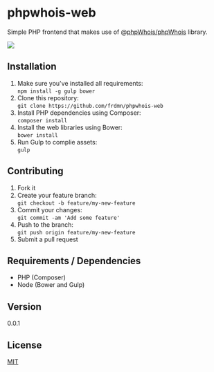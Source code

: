 # phpwhois-web

Simple PHP frontend that makes use of @[phpWhois/phpWhois](https://github.com/phpWhois/phpWhois) library.

![](http://up.frd.mn/cccR9UByHH.png)

## Installation

1. Make sure you've installed all requirements:  
  `npm install -g gulp bower`
2. Clone this repository:  
  `git clone https://github.com/frdmn/phpwhois-web`
3. Install PHP dependencies using Composer:  
  `composer install`
3. Install the web libraries using Bower:  
  `bower install`
3. Run Gulp to complie assets:  
  `gulp`  

## Contributing

1. Fork it
2. Create your feature branch:  
  `git checkout -b feature/my-new-feature`
3. Commit your changes:  
  `git commit -am 'Add some feature'`
4. Push to the branch:  
  `git push origin feature/my-new-feature`
5. Submit a pull request

## Requirements / Dependencies

* PHP (Composer)
* Node (Bower and Gulp)

## Version

0.0.1

## License

[MIT](LICENSE)

